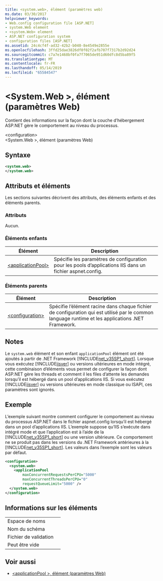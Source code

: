 ```yaml
---
title: <system.web>, élément (paramètres web)
ms.date: 03/30/2017
helpviewer_keywords:
- Web.config configuration file [ASP.NET]
- system.Web element
- <system.Web> element
- ASP.NET configuration system
- configuration files [ASP.NET]
ms.assetid: 24c4cf4f-ad32-42b2-b040-8e4549e2855e
ms.openlocfilehash: 3ffd25dae3826df0f02f2afb707f7317b2d92d24
ms.sourcegitcommit: c7a7e1468bf0fa7f7065de951d60dfc8d5ba89f5
ms.translationtype: MT
ms.contentlocale: fr-FR
ms.lasthandoff: 05/14/2019
ms.locfileid: "65584547"
---
```

# <a name="systemweb-element-web-settings"></a>\<System.Web >, élément (paramètres Web)
Contient des informations sur la façon dont la couche d’hébergement ASP.NET gère le comportement au niveau du processus.  
  
 \<configuration>  
\<System.Web >, élément (paramètres Web)  
  
## <a name="syntax"></a>Syntaxe  
  
```xml  
<system.web>  
</system.web>  
```  
  
## <a name="attributes-and-elements"></a>Attributs et éléments  
 Les sections suivantes décrivent des attributs, des éléments enfants et des éléments parents.  
  
### <a name="attributes"></a>Attributs  
 Aucun.  
  
### <a name="child-elements"></a>Éléments enfants  
  
|Élément|Description|  
|-------------|-----------------|  
|[\<applicationPool>](../../../../../docs/framework/configure-apps/file-schema/web/applicationpool-element-web-settings.md)|Spécifie les paramètres de configuration pour les pools d’applications IIS dans un fichier aspnet.config.|  
  
### <a name="parent-elements"></a>Éléments parents  
  
|Élément|Description|  
|-------------|-----------------|  
|[\<configuration>](../../../../../docs/framework/configure-apps/file-schema/configuration-element.md)|Spécifie l’élément racine dans chaque fichier de configuration qui est utilisé par le common language runtime et les applications .NET Framework.|  
  
## <a name="remarks"></a>Notes  
 Le `system.web` élément et son enfant `applicationPool` élément ont été ajoutés à partir de .NET Framework [!INCLUDE[net_v35SP1_short](../../../../../includes/net-v35sp1-short-md.md)]. Lorsque vous exécutez [!INCLUDE[iisver](../../../../../includes/iisver-md.md)] ou versions ultérieures en mode intégré, cette combinaison d’éléments vous permet de configurer la façon dont ASP.NET gère les threads et comment il les files d’attente les demandes lorsqu’il est hébergé dans un pool d’applications IIS. Si vous exécutez [!INCLUDE[iisver](../../../../../includes/iisver-md.md)] ou versions ultérieures en mode classique ou ISAPI, ces paramètres sont ignorés.  
  
## <a name="example"></a>Exemple  
 L’exemple suivant montre comment configurer le comportement au niveau du processus ASP.NET dans le fichier aspnet.config lorsqu’il est hébergé dans un pool d’applications IIS. L’exemple suppose qu’IIS s’exécute dans intégré mode et que l’application est à l’aide de la [!INCLUDE[net_v35SP1_short](../../../../../includes/net-v35sp1-short-md.md)] ou une version ultérieure. Ce comportement ne se produit pas dans les versions du .NET Framework antérieures à la [!INCLUDE[net_v35SP1_short](../../../../../includes/net-v35sp1-short-md.md)]. Les valeurs dans l’exemple sont les valeurs par défaut.  
  
```xml  
<configuration>  
  <system.web>  
    <applicationPool   
        maxConcurrentRequestsPerCPU="5000"   
        maxConcurrentThreadsPerCPU="0"   
        requestQueueLimit="5000" />  
  </system.web>  
</configuration>  
```  
  
## <a name="element-information"></a>Informations sur les éléments  
  
|||  
|-|-|  
|Espace de noms||  
|Nom du schéma||  
|Fichier de validation||  
|Peut être vide||  
  
## <a name="see-also"></a>Voir aussi

- [\<applicationPool >, élément (paramètres Web)](../../../../../docs/framework/configure-apps/file-schema/web/applicationpool-element-web-settings.md)
